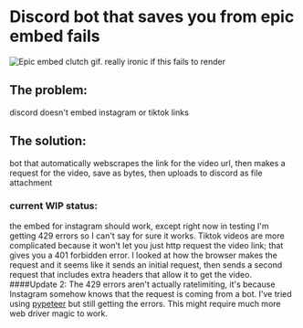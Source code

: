 # Discord bot that saves you from epic embed fails
![Epic embed clutch gif. really ironic if this fails to render](https://i.giphy.com/media/l3sSaz59d5fy0tdew9/giphy.webp)

## The problem: 
discord doesn't embed instagram or tiktok links
## The solution: 
bot that automatically webscrapes the link for the video url, then makes a request for the video, save as bytes, then uploads to discord as file attachment 

### current WIP status:
the embed for instagram should work, except right now in testing I'm getting 429 errors so I can't say for sure it works. Tiktok videos are more complicated because it won't let you just http request the video link; that gives you a 401 forbidden error. I looked at how the browser makes the request and it seems like it sends an initial request, then sends a second request that includes extra headers that allow it to get the video.
####Update 2:
The 429 errors aren't actually ratelimiting, it's because Instagram somehow knows that the request is coming from a bot. I've tried using [pypeteer](https://github.com/pyppeteer/pyppeteer) but still getting the errors. This might require much more web driver magic to work.
